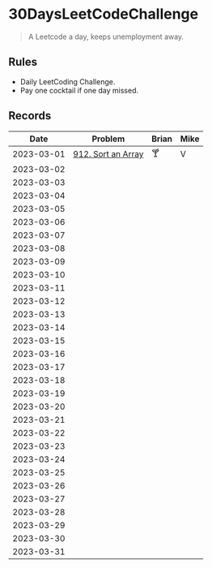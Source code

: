# 30DaysLeetCodeChallenge

> A Leetcode a day, keeps unemployment away.

## Rules

- Daily LeetCoding Challenge.
- Pay one cocktail if one day missed.

## Records

| Date       | Problem                                                                        | Brian | Mike |
|------------|--------------------------------------------------------------------------------|-------|------|
| 2023-03-01 | [912. Sort an Array](https://leetcode.com/problems/sort-an-array/description/) | 🍸    |  V   |
| 2023-03-02 |                                                                                |       |      |
| 2023-03-03 |                                                                                |       |      |
| 2023-03-04 |                                                                                |       |      |
| 2023-03-05 |                                                                                |       |      |
| 2023-03-06 |                                                                                |       |      |
| 2023-03-07 |                                                                                |       |      |
| 2023-03-08 |                                                                                |       |      |
| 2023-03-09 |                                                                                |       |      |
| 2023-03-10 |                                                                                |       |      |
| 2023-03-11 |                                                                                |       |      |
| 2023-03-12 |                                                                                |       |      |
| 2023-03-13 |                                                                                |       |      |
| 2023-03-14 |                                                                                |       |      |
| 2023-03-15 |                                                                                |       |      |
| 2023-03-16 |                                                                                |       |      |
| 2023-03-17 |                                                                                |       |      |
| 2023-03-18 |                                                                                |       |      |
| 2023-03-19 |                                                                                |       |      |
| 2023-03-20 |                                                                                |       |      |
| 2023-03-21 |                                                                                |       |      |
| 2023-03-22 |                                                                                |       |      |
| 2023-03-23 |                                                                                |       |      |
| 2023-03-24 |                                                                                |       |      |
| 2023-03-25 |                                                                                |       |      |
| 2023-03-26 |                                                                                |       |      |
| 2023-03-27 |                                                                                |       |      |
| 2023-03-28 |                                                                                |       |      |
| 2023-03-29 |                                                                                |       |      |
| 2023-03-30 |                                                                                |       |      |
| 2023-03-31 |                                                                                |       |      |